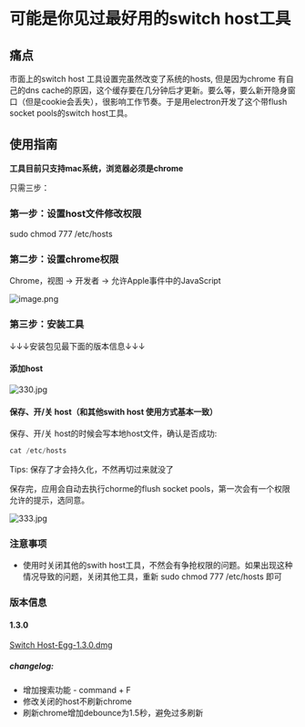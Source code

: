 # 可能是你见过最好用的switch host工具

## 痛点
市面上的switch host 工具设置完虽然改变了系统的hosts, 但是因为chrome 有自己的dns cache的原因，这个缓存要在几分钟后才更新。要么等，要么新开隐身窗口（但是cookie会丢失），很影响工作节奏。于是用electron开发了这个带flush socket pools的switch host工具。


## 使用指南
**工具目前只支持mac系统，浏览器必须是chrome**

只需三步：

### 第一步：设置host文件修改权限
sudo chmod 777 /etc/hosts

### 第二步：设置chrome权限
Chrome，视图 -> 开发者 -> 允许Apple事件中的JavaScript

![image.png](https://img.alicdn.com/tfs/TB1sWKMT4D1gK0jSZFsXXbldVXa-497-344.png)


### 第三步：安装工具
↓↓↓安装包见最下面的版本信息↓↓↓

#### 添加host

![330.jpg](https://img.alicdn.com/tfs/TB1vxaPT1H2gK0jSZJnXXaT1FXa-2048-1456.jpg)

#### 保存、开/关 host（和其他swith host 使用方式基本一致）
保存、开/关 host的时候会写本地host文件，确认是否成功:


```javascript
cat /etc/hosts
```

Tips: 保存了才会持久化，不然再切过来就没了

保存完，应用会自动去执行chorme的flush socket pools，第一次会有一个权限允许的提示，选同意。

![333.jpg](https://img.alicdn.com/tfs/TB1a61PT1H2gK0jSZJnXXaT1FXa-1581-465.jpg)


### 注意事项

- 使用时关闭其他的swith host工具，不然会有争抢权限的问题。如果出现这种情况导致的问题，关闭其他工具，重新 sudo chmod 777 /etc/hosts 即可


### 版本信息
#### 1.3.0
[Switch Host-Egg-1.3.0.dmg](https://github.com/fangwentian/switchhost/releases/tag/1.3.0)
##### changelog:

- 增加搜索功能 - command + F
- 修改关闭的host不刷新chrome
- 刷新chrome增加debounce为1.5秒，避免过多刷新



